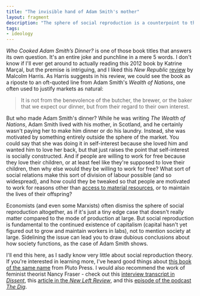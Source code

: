 ```yaml
---
title: "The invisible hand of Adam Smith's mother"
layout: fragment
description: "The sphere of social reproduction is a counterpoint to the capitalist idea that people will only be motivated to produce things by money."
tags:
- ideology
---
```


_Who Cooked Adam Smith’s Dinner?_ is one of those book titles that answers its own question. It's an entire joke and punchline in a mere 5 words. I don't know if I'll ever get around to actually reading this 2012 book by Katrine Marçal, but the premise is intriguing, and I liked this _New Republic_ [review](https://newrepublic.com/article/133904/moms-invisible-hand) by Malcolm Harris. As Harris suggests in his review, we could see the book as a riposte to an oft-quoted line from Adam Smith's _Wealth of Nations_, one often used to justify markets as natural:

> It is not from the benevolence of the butcher, the brewer, or the baker that we expect our dinner, but from their regard to their own interest.

But who made Adam Smith's dinner? While he was writing _The Wealth of Nations_, Adam Smith lived with his mother, in Scotland, and he certainly wasn't paying her to make him dinner or do his laundry. Instead, she was motivated by something entirely outside the sphere of the market. You could say that she was doing it in self-interest because she loved him and wanted him to love her back, but that just raises the point that self-interest is socially constructed. And if people are willing to work for free because they love their children, or at least feel like they're supposed to love their children, then why else would they be willing to work for free? What sort of social relations make this sort of division of labour possible (and so widespread), and how could they be tweaked so that people are motivated to work for reasons other than [access to material resources](/posts/fragments-111), or to maintain the lives of their offspring?

Economists (and even some Marxists) often dismiss the sphere of social reproduction altogether, as if it's just a tiny edge case that doesn't really matter compared to the mode of production at large. But social reproduction is fundamental to the continued existence of capitalism (capital hasn't yet figured out to grow and maintain workers in labs), not to mention society at large. Sidelining the issue can lead you to draw dubious conclusions about how society functions, as the case of Adam Smith shows.

I'll end this here, as I sadly know very little about social reproduction theory. If you're interested in learning more, I've heard good things about [this book of the same name](https://www.plutobooks.com/9780745399881/social-reproduction-theory/) from Pluto Press. I would also recommend the work of feminist theorist Nancy Fraser - check out this [interview transcript in _Dissent_](https://www.dissentmagazine.org/article/nancy-fraser-interview-capitalism-crisis-of-care), this [article in the _New Left Review_](https://newleftreview.org/issues/II100/articles/nancy-fraser-contradictions-of-capital-and-care), and this [episode of the podcast _The Dig_](https://www.blubrry.com/thedig/37649594/beyond-economism-with-nancy-fraser/).
